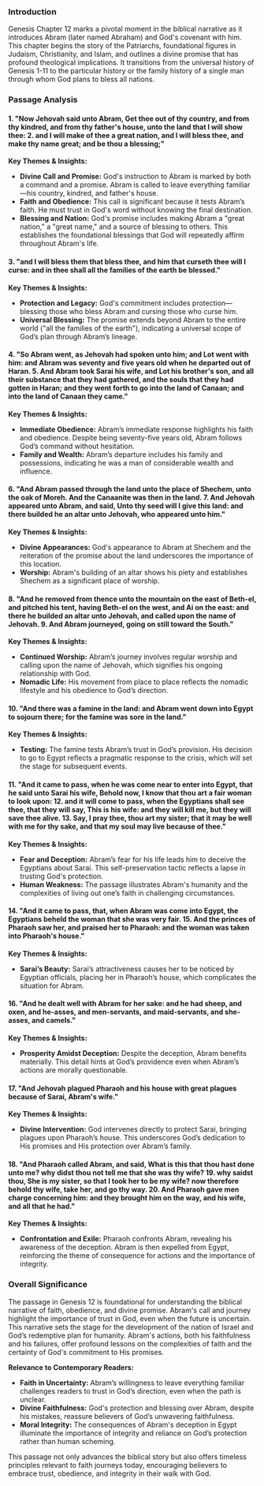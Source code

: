 ### Introduction

Genesis Chapter 12 marks a pivotal moment in the biblical narrative as it introduces Abram (later named Abraham) and God's covenant with him. This chapter begins the story of the Patriarchs, foundational figures in Judaism, Christianity, and Islam, and outlines a divine promise that has profound theological implications. It transitions from the universal history of Genesis 1-11 to the particular history or the family history of a single man through whom God plans to bless all nations.

### Passage Analysis

#### 1. "Now Jehovah said unto Abram, Get thee out of thy country, and from thy kindred, and from thy father's house, unto the land that I will show thee: 2. and I will make of thee a great nation, and I will bless thee, and make thy name great; and be thou a blessing;"

**Key Themes & Insights:**
- **Divine Call and Promise:** God's instruction to Abram is marked by both a command and a promise. Abram is called to leave everything familiar—his country, kindred, and father's house.
- **Faith and Obedience:** This call is significant because it tests Abram’s faith. He must trust in God's word without knowing the final destination.
- **Blessing and Nation:** God's promise includes making Abram a "great nation," a "great name," and a source of blessing to others. This establishes the foundational blessings that God will repeatedly affirm throughout Abram's life.

#### 3. "and I will bless them that bless thee, and him that curseth thee will I curse: and in thee shall all the families of the earth be blessed."

**Key Themes & Insights:**
- **Protection and Legacy:** God's commitment includes protection—blessing those who bless Abram and cursing those who curse him.
- **Universal Blessing:** The promise extends beyond Abram to the entire world ("all the families of the earth"), indicating a universal scope of God’s plan through Abram’s lineage.

#### 4. "So Abram went, as Jehovah had spoken unto him; and Lot went with him: and Abram was seventy and five years old when he departed out of Haran. 5. And Abram took Sarai his wife, and Lot his brother's son, and all their substance that they had gathered, and the souls that they had gotten in Haran; and they went forth to go into the land of Canaan; and into the land of Canaan they came."

**Key Themes & Insights:**
- **Immediate Obedience:** Abram’s immediate response highlights his faith and obedience. Despite being seventy-five years old, Abram follows God’s command without hesitation.
- **Family and Wealth:** Abram’s departure includes his family and possessions, indicating he was a man of considerable wealth and influence.

#### 6. "And Abram passed through the land unto the place of Shechem, unto the oak of Moreh. And the Canaanite was then in the land. 7. And Jehovah appeared unto Abram, and said, Unto thy seed will I give this land: and there builded he an altar unto Jehovah, who appeared unto him."

**Key Themes & Insights:**
- **Divine Appearances:** God's appearance to Abram at Shechem and the reiteration of the promise about the land underscores the importance of this location.
- **Worship:** Abram's building of an altar shows his piety and establishes Shechem as a significant place of worship.

#### 8. "And he removed from thence unto the mountain on the east of Beth-el, and pitched his tent, having Beth-el on the west, and Ai on the east: and there he builded an altar unto Jehovah, and called upon the name of Jehovah. 9. And Abram journeyed, going on still toward the South."

**Key Themes & Insights:** 
- **Continued Worship:** Abram’s journey involves regular worship and calling upon the name of Jehovah, which signifies his ongoing relationship with God.
- **Nomadic Life:** His movement from place to place reflects the nomadic lifestyle and his obedience to God’s direction.

#### 10. "And there was a famine in the land: and Abram went down into Egypt to sojourn there; for the famine was sore in the land."

**Key Themes & Insights:**
- **Testing:** The famine tests Abram’s trust in God’s provision. His decision to go to Egypt reflects a pragmatic response to the crisis, which will set the stage for subsequent events.

#### 11. "And it came to pass, when he was come near to enter into Egypt, that he said unto Sarai his wife, Behold now, I know that thou art a fair woman to look upon: 12. and it will come to pass, when the Egyptians shall see thee, that they will say, This is his wife: and they will kill me, but they will save thee alive. 13. Say, I pray thee, thou art my sister; that it may be well with me for thy sake, and that my soul may live because of thee."

**Key Themes & Insights:**
- **Fear and Deception:** Abram’s fear for his life leads him to deceive the Egyptians about Sarai. This self-preservation tactic reflects a lapse in trusting God's protection.
- **Human Weakness:** The passage illustrates Abram's humanity and the complexities of living out one’s faith in challenging circumstances.

#### 14. "And it came to pass, that, when Abram was come into Egypt, the Egyptians beheld the woman that she was very fair. 15. And the princes of Pharaoh saw her, and praised her to Pharaoh: and the woman was taken into Pharaoh's house."

**Key Themes & Insights:**
- **Sarai’s Beauty:** Sarai’s attractiveness causes her to be noticed by Egyptian officials, placing her in Pharaoh’s house, which complicates the situation for Abram.

#### 16. "And he dealt well with Abram for her sake: and he had sheep, and oxen, and he-asses, and men-servants, and maid-servants, and she-asses, and camels."

**Key Themes & Insights:**
- **Prosperity Amidst Deception:** Despite the deception, Abram benefits materially. This detail hints at God’s providence even when Abram’s actions are morally questionable.

#### 17. "And Jehovah plagued Pharaoh and his house with great plagues because of Sarai, Abram's wife."

**Key Themes & Insights:**
- **Divine Intervention:** God intervenes directly to protect Sarai, bringing plagues upon Pharaoh’s house. This underscores God’s dedication to His promises and His protection over Abram’s family.

#### 18. "And Pharaoh called Abram, and said, What is this that thou hast done unto me? why didst thou not tell me that she was thy wife? 19. why saidst thou, She is my sister, so that I took her to be my wife? now therefore behold thy wife, take her, and go thy way. 20. And Pharaoh gave men charge concerning him: and they brought him on the way, and his wife, and all that he had."

**Key Themes & Insights:**
- **Confrontation and Exile:** Pharaoh confronts Abram, revealing his awareness of the deception. Abram is then expelled from Egypt, reinforcing the theme of consequence for actions and the importance of integrity.

### Overall Significance

The passage in Genesis 12 is foundational for understanding the biblical narrative of faith, obedience, and divine promise. Abram's call and journey highlight the importance of trust in God, even when the future is uncertain. This narrative sets the stage for the development of the nation of Israel and God’s redemptive plan for humanity. Abram's actions, both his faithfulness and his failures, offer profound lessons on the complexities of faith and the certainty of God's commitment to His promises.

**Relevance to Contemporary Readers:**
- **Faith in Uncertainty:** Abram’s willingness to leave everything familiar challenges readers to trust in God’s direction, even when the path is unclear.
- **Divine Faithfulness:** God's protection and blessing over Abram, despite his mistakes, reassure believers of God’s unwavering faithfulness.
- **Moral Integrity:** The consequences of Abram's deception in Egypt illuminate the importance of integrity and reliance on God’s protection rather than human scheming.

This passage not only advances the biblical story but also offers timeless principles relevant to faith journeys today, encouraging believers to embrace trust, obedience, and integrity in their walk with God.